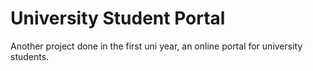 # University Student Portal
 Another project done in the first uni year, an online portal for university students.

